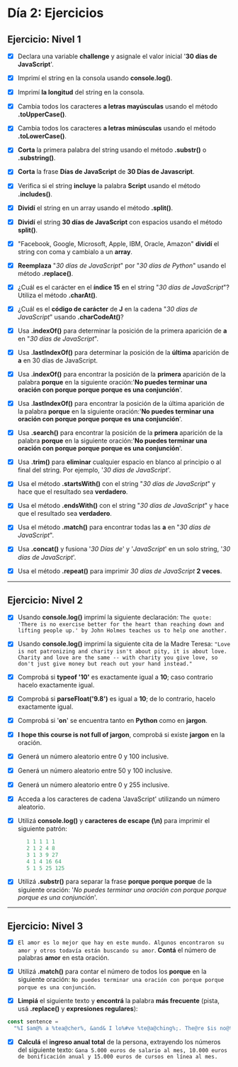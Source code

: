# **Día 2: Ejercicios**

## **Ejercicio: Nivel 1**

- [x] Declara una variable **challenge** y asignale el valor inicial '**30 días de JavaScript**'.

- [x] Imprimí el string en la consola usando **console.log()**.

- [x] Imprimí **la longitud** del string en la consola.

- [x] Cambia todos los caracteres **a letras mayúsculas** usando el método **.toUpperCase()**.

- [x] Cambia todos los caracteres **a letras minúsculas** usando el método **.toLowerCase()**.

- [x] **Corta** la primera palabra del string usando el método **.substr()** o **.substring()**.

- [x] **Corta** la frase **Días de JavaScript** de **30 Días de Javascript**.

- [x] Verifica si el string **incluye** la palabra **Script** usando el método **.includes()**.

- [x] **Dividí** el string en un array usando el método **.split()**.

- [x] **Dividí** el string **30 días de JavaScript** con espacios usando el método **split()**.

- [x] "Facebook, Google, Microsoft, Apple, IBM, Oracle, Amazon" **dividí** el string con coma y cambialo a un **array**.

- [x] **Reemplaza** "_30 días de JavaScript_" por "_30 días de Python_" usando el método **.replace()**.

- [x] ¿Cuál es el carácter en el **índice 15** en el string "_30 días de JavaScript_"? Utiliza el método **.charAt()**.

- [x] ¿Cuál es el **código de carácter** de **J** en la cadena "_30 días de JavaScript_" usando **.charCodeAt()**?

- [x] Usa **.indexOf()** para determinar la posición de la primera aparición de **a** en "_30 días de JavaScript_".

- [x] Usa **.lastIndexOf()** para determinar la posición de la **última** aparición de **a** en 30 días de JavaScript.

- [x] Usa **.indexOf()** para encontrar la posición de la **primera** aparición de la palabra **porque** en la siguiente oración:'**No puedes terminar una oración con porque porque porque es una conjunción**'.

- [x] Usa **.lastIndexOf()** para encontrar la posición de la última aparición de la palabra **porque** en la siguiente oración:'**No puedes terminar una oración con porque porque porque es una conjunción**'.

- [x] Usa **.search()** para encontrar la posición de la **primera** aparición de la palabra **porque** en la siguiente oración:'**No puedes terminar una oración con porque porque porque es una conjunción**'.

- [x] Usa **.trim()** para **eliminar** cualquier espacio en blanco al principio o al final del string. Por ejemplo, '_30 días de JavaScript_'.

- [x] Usa el método **.startsWith()** con el string "_30 días de JavaScript_" y hace que el resultado sea **verdadero**.

- [x] Usa el método **.endsWith()** con el string "_30 días de JavaScript_" y hace que el resultado sea **verdadero**.

- [x] Usa el método **.match()** para encontrar todas las **a** en "_30 días de JavaScript_".

- [x] Usa **.concat()** y fusiona '_30 Días de_' y '_JavaScript_' en un solo string, '_30 días de JavaScript_'.

- [x] Usa el método **.repeat()** para imprimir _30 días de JavaScript_ **2 veces**.

---

## **Ejercicio: Nivel 2**

- [x] Usando **console.log()** imprimí la siguiente declaración:
      `The quote: 'There is no exercise better for the heart than reaching down and lifting people up.' by John Holmes teaches us to help one another.`
- [x] Usando **console.log()** imprimí la siguiente cita de la Madre Teresa:
      `"Love is not patronizing and charity isn't about pity, it is about love. Charity and love are the same -- with charity you give love, so don't just give money but reach out your hand instead."`

- [x] Comprobá si **typeof '10'** es exactamente igual a **10**; caso contrario hacelo exactamente igual.

- [x] Comprobá si **parseFloat('9.8')** es igual a **10**; de lo contrario, hacelo exactamente igual.

- [x] Comprobá si '**on**' se encuentra tanto en **Python** como en **jargon**.

- [x] **I hope this course is not full of jargon**, comprobá si existe **jargon** en la oración.

- [x] Generá un número aleatorio entre 0 y 100 inclusive.

- [x] Generá un número aleatorio entre 50 y 100 inclusive.

- [x] Generá un número aleatorio entre 0 y 255 inclusive.

- [x] Acceda a los caracteres de cadena 'JavaScript' utilizando un número aleatorio.

- [x] Utilizá **console.log()** y **caracteres de escape (\n)** para imprimir el siguiente patrón:

```javascript
      1 1 1 1 1
      2 1 2 4 8
      3 1 3 9 27
      4 1 4 16 64
      5 1 5 25 125
```

- [x] Utilizá **.substr()** para separar la frase **porque porque porque** de la siguiente oración: '_No puedes terminar una oración con porque porque porque es una conjunción_'.

---

## **Ejercicio: Nivel 3**

- [x] `El amor es lo mejor que hay en este mundo. Algunos encontraron su amor y otros todavía están buscando su amor`. **Contá** el número de palabras **amor** en esta oración.

- [x] Utilizá **.match()** para contar el número de todos los **porque** en la siguiente oración: `No puedes terminar una oración con porque porque porque es una conjunción`.

- [x] **Limpiá** el siguiente texto y **encontrá** la palabra **más frecuente** (pista, usá **.replace()** y **expresiones regulares**):

```javascript
const sentence =
  "%I $am@% a %tea@cher%, &and& I lo%#ve %te@a@ching%;. The@re $is no@th@ing; &as& mo@re rewarding as educa@ting &and& @emp%o@weri@ng peo@ple. ;I found tea@ching m%o@re interesting tha@n any ot#her %jo@bs. %Do@es thi%s mo@tiv#ate yo@u to be a tea@cher!? %Th#is 30#Days&OfJavaScript &is al@so $the $resu@lt of &love& of tea&ching.";
```

- [x] **Calculá** el **ingreso anual total** de la persona, extrayendo los números del siguiente texto: `Gana 5.000 euros de salario al mes, 10.000 euros de bonificación anual y 15.000 euros de cursos en línea al mes.`
